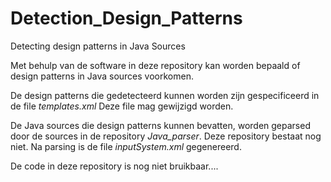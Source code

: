 # Detection_Design_Patterns
Detecting design patterns in Java Sources

Met behulp van de software in deze repository kan worden bepaald
of design patterns in Java sources voorkomen.

De design patterns die gedetecteerd kunnen worden zijn gespecificeerd
in de file *templates.xml* Deze file mag gewijzigd worden.

De Java sources die design patterns kunnen bevatten,
worden geparsed door de sources in de repository
*Java_parser*. Deze repository bestaat nog niet.
Na parsing is de file *inputSystem.xml* gegenereerd.

De code in deze repository is nog niet bruikbaar....
